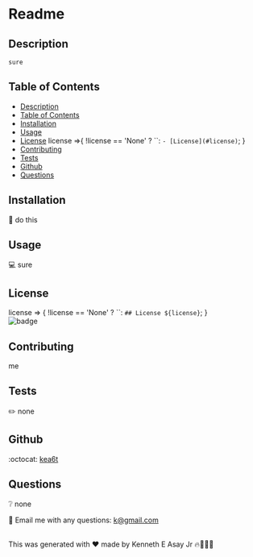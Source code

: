 
  
  # Readme   
  
  

  ## Description
    sure

  ## Table of Contents
  - [Description](#description)
  - [Table of Contents](#table-of-contents)
  - [Installation](#installation)
  - [Usage](#usage) <br />
  - [License](#license)
  license =>{
  !license == 'None' ?  ``: `- [License](#license)`; 
}
  - [Contributing](#contributing)
  - [Tests](#tests)
  - [Github](#github)
  - [Questions](#questions)

## Installation
:floppy_disk: do this

## Usage
:computer: sure

## License
license => {
  !license == 'None' ?  ``: `## License ${license}`;
} <br />
![badge](https://img.shields.io/badge/license-Apache-brightgreen)

## Contributing
me

## Tests
:pencil2: none

## Github
:octocat: [kea6t](https://github.com/kea6t)

## Questions
:grey_question: none

:e-mail: Email me with any questions: k@gmail.com <br /><br />

This was generated with ❤️ made by Kenneth E Asay Jr 🔥🌌🌳🦝
